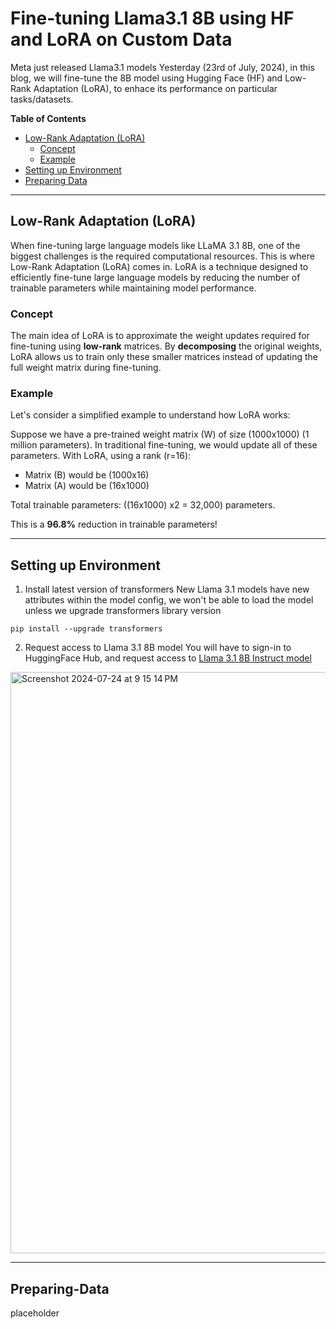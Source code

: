# Fine-tuning Llama3.1 8B using HF and LoRA on Custom Data

Meta just released Llama3.1 models Yesterday (23rd of July, 2024), in this blog, we will fine-tune the 8B model using Hugging Face (HF) and Low-Rank Adaptation (LoRA), to enhace its performance on particular tasks/datasets.

**Table of Contents**
- [Low-Rank Adaptation (LoRA)](##Low-Rank-Adaptation-(LoRA))
  - [Concept](###Concept)
  - [Example](###Example)
- [Setting up Environment](##Setting-up-Environment)
- [Preparing Data](##Preparing-Data)

---

## Low-Rank Adaptation (LoRA)

When fine-tuning large language models like LLaMA 3.1 8B, one of the biggest challenges is the required computational resources. This is where Low-Rank Adaptation (LoRA) comes in. LoRA is a technique designed to efficiently fine-tune large language models by reducing the number of trainable parameters while maintaining model performance.

### Concept

The main idea of LoRA is to approximate the weight updates required for fine-tuning using **low-rank** matrices. By **decomposing** the original weights, LoRA allows us to train only these smaller matrices instead of updating the full weight matrix during fine-tuning.

### Example

Let's consider a simplified example to understand how LoRA works:

Suppose we have a pre-trained weight matrix (W) of size (1000x1000) (1 million parameters). In traditional fine-tuning, we would update all of these parameters. With LoRA, using a rank (r=16):

- Matrix (B) would be (1000x16)
- Matrix (A) would be (16x1000)

Total trainable parameters: ((16x1000) x2 = 32,000) parameters.

This is a **96.8%** reduction in trainable parameters!

---

## Setting up Environment

1. Install latest version of transformers
New Llama 3.1 models have new attributes within the model config, we won't be able to load the model unless we upgrade transformers library version
```console
pip install --upgrade transformers
```

2. Request access to Llama 3.1 8B model
You will have to sign-in to HuggingFace Hub, and request access to [Llama 3.1 8B Instruct model](https://huggingface.co/meta-llama/Meta-Llama-3.1-8B-Instruct)
<img width="930" alt="Screenshot 2024-07-24 at 9 15 14 PM" src="https://github.com/user-attachments/assets/b52d3fd7-edb3-4950-bc34-4c48b824b29c">

---

## Preparing-Data
placeholder
